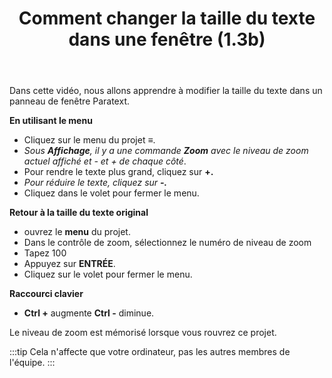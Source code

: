 ﻿---
title: Comment changer la taille du texte dans une fenêtre (1.3b)
---

Dans cette vidéo, nous allons apprendre à modifier la taille du texte dans un panneau de fenêtre Paratext.

**En utilisant le menu**

-   Cliquez sur le menu du projet ≡.
   -  *Sous **Affichage**, il y a une commande **Zoom** avec le niveau de zoom actuel affiché et - et + de chaque côté*.
-   Pour rendre le texte plus grand, cliquez sur **+.**
   -  *Pour réduire le texte, cliquez sur **-.*** 
-   Cliquez dans le volet pour fermer le menu.

**Retour à la taille du texte original**

-   ouvrez le **menu** du projet.
-   Dans le contrôle de zoom, sélectionnez le numéro de niveau de zoom
-   Tapez 100
-   Appuyez sur **ENTRÉE**.
-   Cliquez sur le volet pour fermer le menu.

**Raccourci clavier**

-   **Ctrl +** augmente **Ctrl -** diminue.

Le niveau de zoom est mémorisé lorsque vous rouvrez ce projet.

:::tip
Cela n'affecte que votre ordinateur, pas les autres membres de l'équipe.
:::
